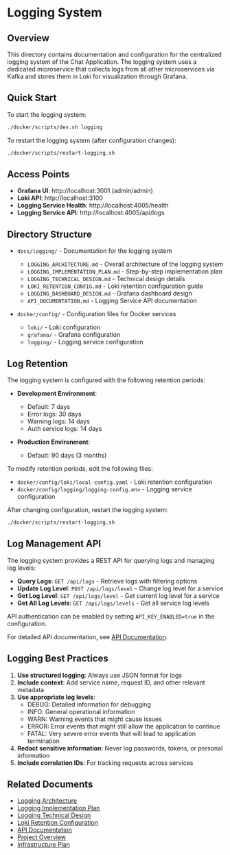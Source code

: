 # Logging System

## Overview

This directory contains documentation and configuration for the centralized logging system of the Chat Application. The logging system uses a dedicated microservice that collects logs from all other microservices via Kafka and stores them in Loki for visualization through Grafana.

## Quick Start

To start the logging system:

```bash
./docker/scripts/dev.sh logging
```

To restart the logging system (after configuration changes):

```bash
./docker/scripts/restart-logging.sh
```

## Access Points

- **Grafana UI**: http://localhost:3001 (admin/admin)
- **Loki API**: http://localhost:3100
- **Logging Service Health**: http://localhost:4005/health
- **Logging Service API**: http://localhost:4005/api/logs

## Directory Structure

- `docs/logging/` - Documentation for the logging system
  - `LOGGING_ARCHITECTURE.md` - Overall architecture of the logging system
  - `LOGGING_IMPLEMENTATION_PLAN.md` - Step-by-step implementation plan
  - `LOGGING_TECHNICAL_DESIGN.md` - Technical design details
  - `LOKI_RETENTION_CONFIG.md` - Loki retention configuration guide
  - `LOGGING_DASHBOARD_DESIGN.md` - Grafana dashboard design
  - `API_DOCUMENTATION.md` - Logging Service API documentation

- `docker/config/` - Configuration files for Docker services
  - `loki/` - Loki configuration
  - `grafana/` - Grafana configuration
  - `logging/` - Logging service configuration

## Log Retention

The logging system is configured with the following retention periods:

- **Development Environment**:
  - Default: 7 days
  - Error logs: 30 days
  - Warning logs: 14 days
  - Auth service logs: 14 days

- **Production Environment**:
  - Default: 90 days (3 months)

To modify retention periods, edit the following files:
- `docker/config/loki/local-config.yaml` - Loki retention configuration
- `docker/config/logging/logging-config.env` - Logging service configuration

After changing configuration, restart the logging system:

```bash
./docker/scripts/restart-logging.sh
```

## Log Management API

The logging system provides a REST API for querying logs and managing log levels:

- **Query Logs**: `GET /api/logs` - Retrieve logs with filtering options
- **Update Log Level**: `POST /api/logs/level` - Change log level for a service
- **Get Log Level**: `GET /api/logs/level` - Get current log level for a service
- **Get All Log Levels**: `GET /api/logs/levels` - Get all service log levels

API authentication can be enabled by setting `API_KEY_ENABLED=true` in the configuration.

For detailed API documentation, see [API Documentation](API_DOCUMENTATION.md).

## Logging Best Practices

1. **Use structured logging**: Always use JSON format for logs
2. **Include context**: Add service name, request ID, and other relevant metadata
3. **Use appropriate log levels**:
   - DEBUG: Detailed information for debugging
   - INFO: General operational information
   - WARN: Warning events that might cause issues
   - ERROR: Error events that might still allow the application to continue
   - FATAL: Very severe error events that will lead to application termination
4. **Redact sensitive information**: Never log passwords, tokens, or personal information
5. **Include correlation IDs**: For tracking requests across services

## Related Documents

- [Logging Architecture](LOGGING_ARCHITECTURE.md)
- [Logging Implementation Plan](LOGGING_IMPLEMENTATION_PLAN.md)
- [Logging Technical Design](LOGGING_TECHNICAL_DESIGN.md)
- [Loki Retention Configuration](LOKI_RETENTION_CONFIG.md)
- [API Documentation](API_DOCUMENTATION.md)
- [Project Overview](../project/PROJECT_OVERVIEW.md)
- [Infrastructure Plan](../infrastructure/INFRASTRUCTURE_PLAN.md)
